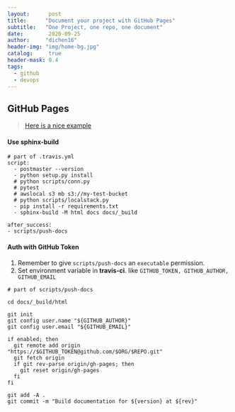```yaml
---
layout:      post
title:      "Document your project with GitHub Pages"
subtitle:   "One Project, one repo, one document"
date:        2020-09-25
author:     "dichen16"
header-img: "img/home-bg.jpg"
catalog:     true
header-mask: 0.4
tags:
  - github
  - devops
---
```


## GitHub Pages

> [Here is a nice example](https://release-engineering.github.io/exodus-gw/)

#### Use sphinx-build

```
# part of .travis.yml
script: 
  - postmaster --version
  - python setup.py install
  # python scripts/conn.py
  # pytest
  # awslocal s3 mb s3://my-test-bucket
  # python scripts/localstack.py
  - pip install -r requirements.txt
  - sphinx-build -M html docs docs/_build

after_success:
- scripts/push-docs
```

#### Auth with GitHub Token

1. Remember to give `scripts/push-docs` an `executable` permission.
2. Set environment variable in **travis-ci**. like `GITHUB_TOKEN, GITHUB_AUTHOR, GITHUB_EMAIL`

```
# part of scripts/push-docs

cd docs/_build/html

git init
git config user.name "${GITHUB_AUTHOR}"
git config user.email "${GITHUB_EMAIL}"

if enabled; then
  git remote add origin "https://$GITHUB_TOKEN@github.com/$ORG/$REPO.git"
  git fetch origin
  if git rev-parse origin/gh-pages; then
    git reset origin/gh-pages
  fi
fi

git add -A .
git commit -m "Build documentation for ${version} at ${rev}"
```

